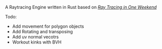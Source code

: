 ﻿A Raytracing Engine written in Rust based on <a href="https://raytracing.github.io/books/RayTracingInOneWeekend.html">
    <cite>Ray Tracing in One Weekend</cite>
</a>

Todo: 
<ul>
    <li>Add movement for polygon objects</li>
    <li>Add Rotating and transposing</li>
    <li>Add uv normal vecotrs</li>
    <li>Workout kinks with BVH</li>
</ul>


